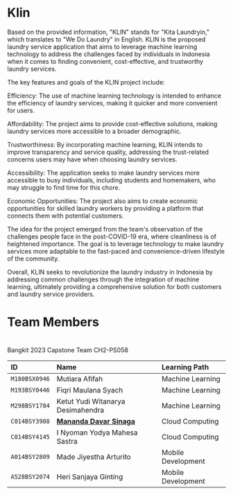 
# Klin

Based on the provided information, "KLIN" stands for "Kita Laundryin," which translates to "We Do Laundry" in English. KLIN is the proposed laundry service application that aims to leverage machine learning technology to address the challenges faced by individuals in Indonesia when it comes to finding convenient, cost-effective, and trustworthy laundry services.

The key features and goals of the KLIN project include:

Efficiency: The use of machine learning technology is intended to enhance the efficiency of laundry services, making it quicker and more convenient for users.

Affordability: The project aims to provide cost-effective solutions, making laundry services more accessible to a broader demographic.

Trustworthiness: By incorporating machine learning, KLIN intends to improve transparency and service quality, addressing the trust-related concerns users may have when choosing laundry services.

Accessibility: The application seeks to make laundry services more accessible to busy individuals, including students and homemakers, who may struggle to find time for this chore.

Economic Opportunities: The project also aims to create economic opportunities for skilled laundry workers by providing a platform that connects them with potential customers.

The idea for the project emerged from the team's observation of the challenges people face in the post-COVID-19 era, where cleanliness is of heightened importance. The goal is to leverage technology to make laundry services more adaptable to the fast-paced and convenience-driven lifestyle of the community.

Overall, KLIN seeks to revolutionize the laundry industry in Indonesia by addressing common challenges through the integration of machine learning, ultimately providing a comprehensive solution for both customers and laundry service providers.
###

# Team Members
#
Bangkit 2023 Capstone Team CH2-PS058


| ID              | Name                              | Learning Path       |
|:----------------|:----------------------------------|:--------------------|
| `M180BSX0946`   | Mutiara Afifah                    | Machine Learning    |
| `M193BSY0446`   | Fiqri Maulana Syach               | Machine Learning    |
| `M298BSY1784`   | Ketut Yudi Witanarya Desimahendra | Machine Learning    |
| `C014BSY3908`   | **[Mananda Davar Sinaga](www.linkedin.com/in/mananda-sinaga)**              | Cloud Computing     |
| `C014BSY4145`   | I Nyoman Yodya Mahesa Sastra      | Cloud Computing     |
| `A014BSY2809`   | Made Jiyestha Arturito            | Mobile Development  |
| `A528BSY2074`   | Heri Sanjaya Ginting              | Mobile Development  |
